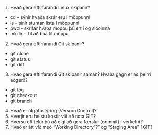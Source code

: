 1. Hvað gera eftirfarandi Linux skipanir?
* cd - sýnir hvaða skrár eru í möppunni
* ls - sínir stuntan lista í möppunni
* pwd - skrifar hvaða möppu þú ert í og slóðinna
* mkdir - Til að búa til möppu
2. Hvað gera eftirfarandi Git skipanir?
* git clone
* git status
* git diff
3. Hvað gera eftirfarandi Git skipanir saman? Hvaða gagn er að þeirri aðgerð?
* git log
* git checkout
* git branch
4. Hvað er útgáfustýring (Version Control)?
5. Hverjir eru helstu kostir við að nota GIT?
6. Hversu oft telur þú að eigi að gera færslur (commit) í verkefni?
7. Hvað er átt við með “Working Directory”?” og “Staging Area” í GIT?